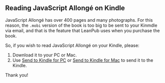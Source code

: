 ## Reading JavaScript Allongé on Kindle

JavaScript Allongé has over 400 pages and many photographs. For this reason, the `.mobi` version of the book is too big to be sent to your Kinmdle via email, and that is the feature that LeanPub uses when you purchase the book.

So, if you wish to read JavaScript Allongé on your Kindle, please:

1. Download it to your PC or Mac.
2. Use [Send to Kindle for PC](http://www.amazon.com/gp/sendtokindle/pc) or [Send to Kindle for Mac](http://www.amazon.com/gp/sendtokindle/mac) to send it to the Kindle.

Thank you!